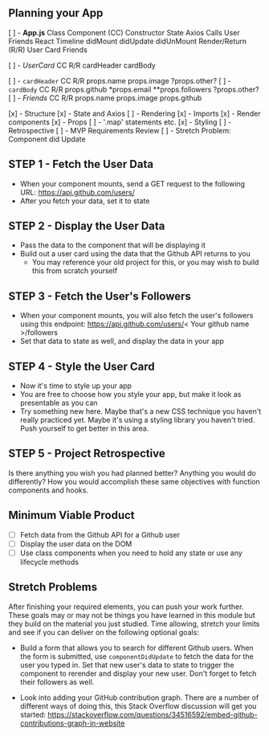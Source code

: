 ## Planning your App

[ ] - **App.js**
    Class Component (CC)
        Constructor 
            State
            Axios Calls
                User
                Friends
            React Timeline
                didMount
                didUpdate
                didUnMount
        Render/Return (R/R)
            User Card
            Friends

[ ] - *UserCard*
    CC
        R/R
            cardHeader
            cardBody

[ ] - `cardHeader`
    CC
        R/R
            props.name
            props.image
            ?props.other?
[ ] - `cardBody`
    CC
        R/R
            props.github
            *props.email
            **props.followers
            ?props.other?
[ ] - *Friends*
    CC
        R/R
            props.name
            props.image
            props.github

[x] - Structure
[x] - State and Axios
[ ] - Rendering 
    [x] - Imports
    [x] - Render components
    [x] - Props
    [ ] - '.map' statements etc.
[x] - Styling
[ ] - Retrospective
[ ] - MVP Requirements Review
[ ] - Stretch Problem: Component did Update



## STEP 1 - Fetch the User Data

- When your component mounts, 
    send a GET request to the following URL: https://api.github.com/users/<your name>
- After you fetch your data, set it to state

## STEP 2 - Display the User Data

- Pass the data to the component that will be displaying it
- Build out a user card using the data that the Github API returns to you
  - You may reference your old project for this, or you may wish to build this from scratch yourself

## STEP 3 - Fetch the User's Followers

- When your component mounts, you will also fetch the user's followers using this endpoint:
  https://api.github.com/users/< Your github name >/followers
- Set that data to state as well, and display the data in your app

## STEP 4 - Style the User Card

- Now it's time to style up your app
- You are free to choose how you style your app, but make it look as presentable as you can
- Try something new here. Maybe that's a new CSS technique you haven't really practiced yet. Maybe it's using a styling library you haven't tried. Push yourself to get better in this area.

## STEP 5 - Project Retrospective

 Is there anything you wish you had planned better? 
 Anything you would do differently?
 How you would accomplish these same objectives with function components and hooks. 

## Minimum Viable Product

- [ ] Fetch data from the Github API for a Github user
- [ ] Display the user data on the DOM
- [ ] Use class components when you need to hold any state or use any lifecycle methods

## Stretch Problems

After finishing your required elements, you can push your work further. These goals may or may not be things you have learned in this module but they build on the material you just studied. Time allowing, stretch your limits and see if you can deliver on the following optional goals:

- Build a form that allows you to search for different Github users. When the form is submitted, use `componentDidUpdate` to fetch the data for the user you typed in. Set that new user's data to state to trigger the component to rerender and display your new user. Don't forget to fetch their followers as well.

- Look into adding your GitHub contribution graph. There are a number of different ways of doing this, this Stack Overflow discussion will get you started: https://stackoverflow.com/questions/34516592/embed-github-contributions-graph-in-website
